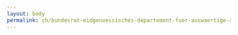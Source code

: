 ```yaml
---
layout: body
permalink: ch/bundesrat-eidgenoessisches-departement-fuer-auswaertige-angelegenheiten-staatssekretariat-politische-direktion-abteilung-menschliche-sicherheit-sektion-friedenspolitik-iii-nordafrika-mittlerer-osten-religion-und-politik/
---
```


